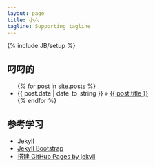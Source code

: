 ```yaml
---
layout: page
title: 小六
tagline: Supporting tagline
---
```

{% include JB/setup %}

## 叼叼的

<ul class="posts">
  {% for post in site.posts %}
    <li><span>{{ post.date | date_to_string }}</span> &raquo; <a href="{{ BASE_PATH }}{{ post.url }}">{{ post.title }}</a></li>
  {% endfor %}
</ul>

## 参考学习

<ul>
<li> 
<a href="http://jekyllrb.com/">Jekyll</a>
</li>
<li>
<a href="http://github.com/plusjade/jekyll-bootstrap">Jekyll Bootstrap</a>
</li>
<li>
<a href="http://www.cnblogs.com/BeginMan/p/3549235.html">搭建 GitHub Pages by jekyll</a>
</li>
</ul>


